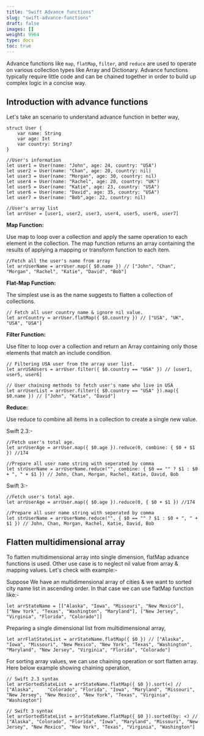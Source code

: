 ```yaml
---
title: "Swift Advance functions"
slug: "swift-advance-functions"
draft: false
images: []
weight: 9964
type: docs
toc: true
---
```


Advance functions like `map`, `flatMap`, `filter`, and `reduce` are used to operate on various collection types like Array and Dictionary. Advance functions typically require little code and can be chained together in order to build up complex logic in a concise way.

## Introduction with advance functions
Let's take an scenario to understand advance function in better way, 

    struct User {
        var name: String
        var age: Int
        var country: String?
    }

    //User's information 
    let user1 = User(name: "John", age: 24, country: "USA")
    let user2 = User(name: "Chan", age: 20, country: nil)
    let user3 = User(name: "Morgan", age: 30, country: nil)
    let user4 = User(name: "Rachel", age: 20, country: "UK")
    let user5 = User(name: "Katie", age: 23, country: "USA")
    let user6 = User(name: "David", age: 35, country: "USA")
    let user7 = User(name: "Bob",age: 22, country: nil)

    //User's array list
    let arrUser = [user1, user2, user3, user4, user5, user6, user7]

**Map Function:** 

Use map to loop over a collection and apply the same operation to each element in the collection. The map function returns an array containing the results of applying a mapping or transform function to each item.

    //Fetch all the user's name from array 
    let arrUserName = arrUser.map({ $0.name }) // ["John", "Chan", "Morgan", "Rachel", "Katie", "David", "Bob"]

**Flat-Map Function:** 

The simplest use is as the name suggests to flatten a collection of collections. 

    // Fetch all user country name & ignore nil value.
    let arrCountry = arrUser.flatMap({ $0.country }) // ["USA", "UK", "USA", "USA"]

**Filter Function:**

Use filter to loop over a collection and return an Array containing only those elements that match an include condition.

    // Filtering USA user from the array user list.
    let arrUSAUsers = arrUser.filter({ $0.country == "USA" }) // [user1, user5, user6]

    // User chaining methods to fetch user's name who live in USA 
    let arrUserList = arrUser.filter({ $0.country == "USA" }).map({ $0.name }) // ["John", "Katie", "David"]

**Reduce:** 

Use reduce to combine all items in a collection to create a single new value.

Swift 2.3:- 

    //Fetch user's total age.
    let arrUserAge = arrUser.map({ $0.age }).reduce(0, combine: { $0 + $1 }) //174

    //Prepare all user name string with seperated by comma 
    let strUserName = arrUserName.reduce("", combine: { $0 == "" ? $1 : $0 + ", " + $1 }) // John, Chan, Morgan, Rachel, Katie, David, Bob

Swift 3:- 

    //Fetch user's total age.
    let arrUserAge = arrUser.map({ $0.age }).reduce(0, { $0 + $1 }) //174

    //Prepare all user name string with seperated by comma 
    let strUserName = arrUserName.reduce("", { $0 == "" ? $1 : $0 + ", " + $1 }) // John, Chan, Morgan, Rachel, Katie, David, Bob

## Flatten multidimensional array
To flatten multidimensional array into single dimension, flatMap advance functions is used. Other use case is to neglect nil value from array & mapping values. Let's check with example:- 

Suppose We have an multidimensional array of cities & we want to sorted city name list in ascending order. In that case we can use flatMap function like:-

    let arrStateName = [["Alaska", "Iowa", "Missouri", "New Mexico"], ["New York", "Texas", "Washington", "Maryland"], ["New Jersey", "Virginia", "Florida", "Colorado"]]

Preparing a single dimensional list from multidimensional array,

    let arrFlatStateList = arrStateName.flatMap({ $0 }) // ["Alaska", "Iowa", "Missouri", "New Mexico", "New York", "Texas", "Washington", "Maryland", "New Jersey", "Virginia", "Florida", "Colorado"]

For sorting array values, we can use chaining operation or sort flatten array. Here below example showing chaining operation,

    // Swift 2.3 syntax 
    let arrSortedStateList = arrStateName.flatMap({ $0 }).sort(<) // ["Alaska",     "Colorado", "Florida", "Iowa", "Maryland", "Missouri", "New Jersey", "New Mexico", "New York", "Texas", "Virginia", "Washington"]

    // Swift 3 syntax
    let arrSortedStateList = arrStateName.flatMap({ $0 }).sorted(by: <) // ["Alaska", "Colorado", "Florida", "Iowa", "Maryland", "Missouri", "New Jersey", "New Mexico", "New York", "Texas", "Virginia", "Washington"]

